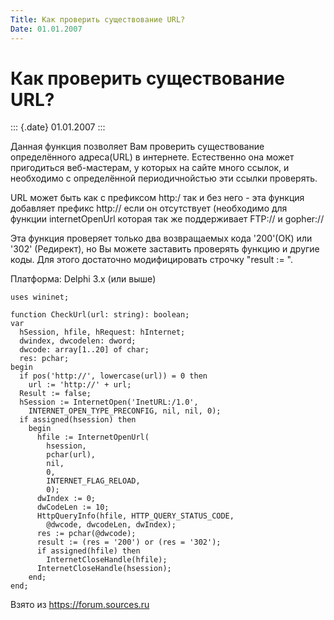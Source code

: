 ```yaml
---
Title: Как проверить существование URL?
Date: 01.01.2007
---
```



Как проверить существование URL?
================================

::: {.date}
01.01.2007
:::

Данная функция позволяет Вам проверить существование определённого
адреса(URL) в интернете. Естественно она может пригодиться веб-мастерам,
у которых на сайте много ссылок, и необходимо с определённой
периодичнойстью эти ссылки проверять.

URL может быть как с префиксом http:/ так и без него - эта функция
добавляет префикс http:// если он отсутствует (необходимо для функции
internetOpenUrl которая так же поддерживает FTP:// и gopher://

Эта функция проверяет только два возвращаемых кода \'200\'(ОК) или
\'302\' (Редирект), но Вы можете заставить проверять функцию и другие
коды. Для этого достаточно модифицировать строчку "result := ".

Платформа: Delphi 3.x (или выше)

    uses wininet;
     
    function CheckUrl(url: string): boolean;
    var
      hSession, hfile, hRequest: hInternet;
      dwindex, dwcodelen: dword;
      dwcode: array[1..20] of char;
      res: pchar;
    begin
      if pos('http://', lowercase(url)) = 0 then
        url := 'http://' + url;
      Result := false;
      hSession := InternetOpen('InetURL:/1.0',
        INTERNET_OPEN_TYPE_PRECONFIG, nil, nil, 0);
      if assigned(hsession) then
        begin
          hfile := InternetOpenUrl(
            hsession,
            pchar(url),
            nil,
            0,
            INTERNET_FLAG_RELOAD,
            0);
          dwIndex := 0;
          dwCodeLen := 10;
          HttpQueryInfo(hfile, HTTP_QUERY_STATUS_CODE,
            @dwcode, dwcodeLen, dwIndex);
          res := pchar(@dwcode);
          result := (res = '200') or (res = '302');
          if assigned(hfile) then
            InternetCloseHandle(hfile);
          InternetCloseHandle(hsession);
        end;
    end;

Взято из <https://forum.sources.ru>
